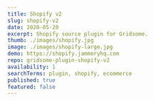 ```yaml
---
title: Shopify v2
slug: shopify-v2
date: 2020-05-20
excerpt: Shopify source plugin for Gridsome.
thumb: ./images/shopify.jpg
image: ./images/shopify-large.jpg
demo: https://shopify.jammeryhq.com
repo: gridsome-plugin-shopify-v2
availability: 1
searchTerms: plugin, shopify, ecommerce
published: true
featured: false
---
```

